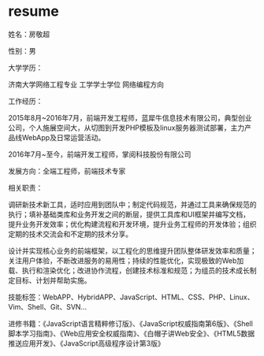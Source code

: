 # resume

姓名：房敬超  

性别：男  

大学学历：

济南大学网络工程专业 工学学士学位 网络编程方向 

工作经历：

2015年8月~2016年7月，前端开发工程师，蓝犀牛信息技术有限公司，典型创业公司，个人施展空间大，从切图到开发PHP模板及linux服务器测试部署，主力产品线WebApp及日常运营活动。

2016年7月~至今，前端开发工程师，掌阅科技股份有限公司

发展方向：全端工程师，前端技术专家

相关职责：

调研新技术新工具，适时应用到团队中；制定代码规范，并通过工具来确保规范的执行；填补基础类库和业务开发之间的断层，提供工具库和UI框架并编写文档，提升业务开发效率；优化构建流程和开发环境，提升业务工程师的开发体验；组织定期的技术交流会和不定期的技术分享。

设计并实现核心业务的前端框架，以工程化的思维提升团队整体研发效率和质量；关注用户体验，不断改进服务的易用性；持续的性能优化，实现极致的Web加载、执行和渲染优化；改进协作流程，创建技术标准和规范；为组员的技术成长制定目标、计划并帮助实施。

技能标签：WebAPP、HybridAPP、JavaScript、HTML、CSS、PHP、Linux、Vim、Shell、Git、SVN...

进修书籍：《JavaScript语言精粹修订版》、《JavaScript权威指南第6版》、《Shell脚本学习指南》、《Web应用安全权威指南》、《白帽子讲Web安全》、《HTML5数据推送应用开发》、《JavaScript高级程序设计第3版》

